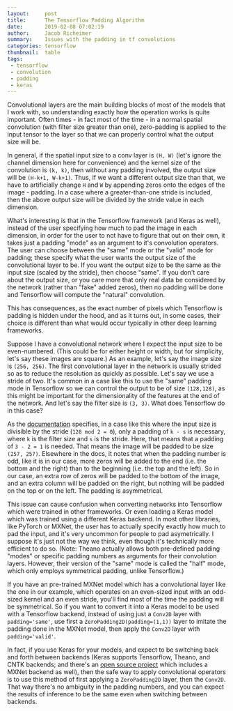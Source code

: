 ```yaml
---
layout:     post
title:      The Tensorflow Padding Algorithm
date:       2019-02-08 07:02:19
author:     Jacob Richeimer
summary:    Issues with the padding in tf convolutions
categories: tensorflow
thumbnail:  table
tags:
 - tensorflow
 - convolution
 - padding
 - keras
---
```


Convolutional layers are the main building blocks of most of the models that I work with, so understanding exactly how the operation
works is quite important. Often times - in fact most of the time - in a normal spatial convolution (with filter size greater than one),
zero-padding is applied to the input tensor to the layer so that we can properly control what the output size will be.

In general, if the spatial input size to a conv layer is `(H, W)` (let's ignore the channel dimension here for convenience) and the kernel
size of the convolution is `(k, k)`, then without any padding involved, the output size will be `(H-k+1, W-k+1)`. Thus, if we want a
different output size than that, we have to artificially change `H` and `W` by appending zeros onto the edges of the image - padding.
In a case where a greater-than-one stride is included, then the above output size will be divided by the stride value in each dimension. 

What's interesting is that in the Tensorflow framework (and Keras as well), instead of
the user specifying how much to pad the image in each dimension, in order for the user to not have to figure that out on their
own, it takes just a padding "mode" as an argument to it's convolution operators. The user can choose between the "same" mode or
the "valid" mode for padding; these specify what the user wants the output size of the convolutional layer to be. If you want the
output size to be the same as the input size (scaled by the stride), then choose "same". If you don't care about the output size, or you care more that only real data be 
considered by the network (rather than "fake" added zeros), then no padding will be done and Tensorflow will compute the "natural"
convolution.

This has consequences, as the exact number of pixels which Tensorflow is padding is hidden under the hood, and as it turns out,
in some cases, their choice is different than what would occur typically in other deep learning frameworks.

Suppose I have a convolutional network where I expect the input size to be even-numbered.
(This could be for either height or width, but for simplicity, let's say these images are square.)
As an example, let's say the image size is `(256, 256)`. The first convolutional layer in the network is usually strided so as to
reduce the resolution as quickly as possible. Let's say we use a stride of two. It's common in a case like this to use the "same"
padding mode in Tensorflow so we can control the output to be of size `(128,128)`, as this might be important
for the dimensionality of the features at the end of the network. And let's say the filter size is `(3, 3)`.
What does Tensorflow do in this case?

As the [documentation][1] specifies, in a case like this where the input size is divisible by the stride (`128 mod 2 = 0`),
only a padding of `k - s` is necessary, where `k` is the filter size and `s` is the stride. Here, that means that a padding of
`3 - 2 = 1` is needed. That means the image will be padded to be size `(257, 257)`. Elsewhere in the docs, it notes that when the
padding number is odd, like it is in our case, more zeros will be added to the end (i.e. the bottom and the right) than to the beginning
(i.e. the top and the left). So in our case, an extra row of zeros will be padded to the bottom of the image, and an extra column
will be padded on the right, but nothing will be padded on the top or on the left. The padding is asymmetrical.

This issue can cause confusion when converting networks into Tensorflow which were trained in other frameworks.
Or even loading a Keras model which was trained using a different Keras backend.
In most other libraries, like PyTorch or MXNet, the user has to actually specify exactly how much to pad the input, and it's very uncommon for people
to pad asymetrically. I suppose it's just not the way we think, even though it's technically more efficient to do so. (Note: Theano
actually allows both pre-defined padding "modes" or specific padding numbers as arguments for their convolution layers. However, their
version of the "same" mode is called the "half" mode, which only employs symmetrical padding, unlike Tensorflow.)

If you have an pre-trained MXNet model which has a convolutional layer like the one in our example, which operates on an even-sized input with an odd-sized
kernel and an even stride, you'll find most of the time the padding will be symmetrical. So if you want to convert it into a Keras
model to be used with a Tensorflow backend, instead of using just a `Conv2D` layer with `padding='same'`, use first a `ZeroPadding2D(padding=(1,1))`
layer to imitate the padding done in the MXNet model, then apply the `Conv2D` layer with `padding='valid'`.

In fact, if you use Keras for your models, and expect to be switching back and forth between backends (Keras supports Tensorflow, Theano, and CNTK backends; and there's an [open source project][2]
which includes a MXNet backend as well), then the safe way to apply convolutional operators is to use this method of first applying
a `ZeroPadding2D` layer, then the `Conv2D`. That way there's no ambiguity in the padding numbers, and you can expect the results of
inference to be the same even when switching between backends.





[1]: https://www.tensorflow.org/api_guides/python/nn#Notes_on_SAME_Convolution_Padding
[2]: https://github.com/awslabs/keras-apache-mxnet

